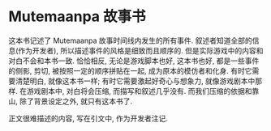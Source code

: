 # Mutemaanpa 故事书

这本书记述了 Mutemaanpa 故事时间线内发生的所有事件. 叙述者知道全部的信息(作为开发者), 所以描述事件的风格是细致而且顺序的. 但是实际游戏中的内容和对白不会和本书一致. 恰恰相反, 无论是游戏脚本也好, 这本书也好, 都是一些事件的侧影, 剪切, 被按照一定的顺序拼贴在一起, 成为原本的模仿者和化身. 有时它需要清楚明白, 就像这本书一样; 有时它需要激起好奇心与想象力, 就像游戏剧本中那样. 在游戏剧本中, 对白将会压缩, 而描写和叙述几乎没有. 而我们压缩的依据和靠山, 除了背景设定之外, 就只有这本书了.

正文很难描述的内容, 写在引文中, 作为开发者注记.
